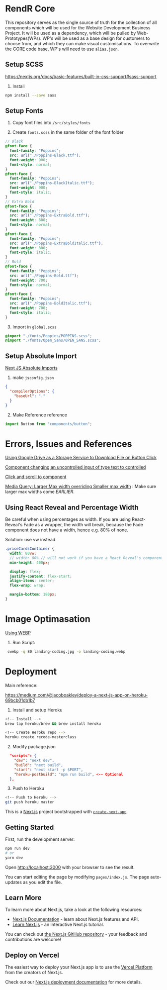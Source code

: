 # RendR Core

This repository serves as the single source of truth for the collection of all components which will be used for the Website Development Business Project. It will be used as a dependency, which will be pulled by Web-Prototypes(WPs). WP's will be used as a base design for customers to choose from, and which they can make visual customisations. To overwrite the CORE code base, WP's will need to use `alias.json`.

## Setup SCSS

https://nextjs.org/docs/basic-features/built-in-css-support#sass-support

1. Install

```bash
npm install --save sass
```

## Setup Fonts

1. Copy font files into `/src/styles/fonts`

2. Create `fonts.scss` in the same folder of the font folder

```scss
// Black
@font-face {
  font-family: "Poppins";
  src: url("./Poppins-Black.ttf");
  font-weight: 900;
  font-style: normal;
}
@font-face {
  font-family: "Poppins";
  src: url("./Poppins-BlackItalic.ttf");
  font-weight: 900;
  font-style: italic;
}
// Extra Bold
@font-face {
  font-family: "Poppins";
  src: url("./Poppins-ExtraBold.ttf");
  font-weight: 800;
  font-style: normal;
}
@font-face {
  font-family: "Poppins";
  src: url("./Poppins-ExtraBoldItalic.ttf");
  font-weight: 800;
  font-style: italic;
}
// Bold
@font-face {
  font-family: "Poppins";
  src: url("./Poppins-Bold.ttf");
  font-weight: 700;
  font-style: normal;
}
@font-face {
  font-family: "Poppins";
  src: url("./Poppins-BoldItalic.ttf");
  font-weight: 700;
  font-style: italic;
}
```

3. Import in `global.scss`

```scss
@import "./fonts/Poppins/POPPINS.scss";
@import "./fonts/Open_Sans/OPEN_SANS.scss";
```

## Setup Absolute Import

[Next JS Absolute Imports](https://nextjs.org/docs/advanced-features/module-path-aliases)

1. make `jsconfig.json`

```json
{
  "compilerOptions": {
    "baseUrl": "."
  }
}
```

2. Make Reference reference

```javascript
import Button from "components/button";
```

# Errors, Issues and References

[Using Google Drive as a Storage Service to Download File on Button Click](https://www.labnol.org/internet/direct-links-for-google-drive/28356/)

[Component changing an uncontrolled input of type text to controlled](https://stackoverflow.com/questions/47012169/a-component-is-changing-an-uncontrolled-input-of-type-text-to-be-controlled-erro)

[Click and scroll to component](https://stackoverflow.com/questions/41692785/scroll-page-to-the-nested-react-component-on-a-button-click)

[Media Query: Larger Max width overriding Smaller max width](https://stackoverflow.com/questions/32629967/why-does-a-higher-max-width-in-media-queries-overwrite-a-lower-max-width/32630026) : Make sure larger max widths come _EARLIER_.

## Using React Reveal and Percentage Width

Be careful when using percentages as width. If you are using React-Reveal's Fade as a wrapper, the width will break, because the Fade component does not have a width, hence e.g. 80% of none.

Solution: use vw instead.

```scss
.priceCardsContainer {
  width: 80vw;
  // width: 80% // will not work if you have a React Reveal's component as a wrapper - because the RR's components' do not have width property, causing it to be 80% of nothing, which breaks the width
  min-height: 400px;

  display: flex;
  justify-content: flex-start;
  align-items: center;
  flex-wrap: wrap;

  margin-bottom: 180px;
}
```

# Image Optimasation

[Using WEBP](https://developers.google.com/speed/webp/docs/using)

1. Run Script:

```bash
 cwebp -q 80 landing-coding.jpg -o landing-coding.webp
```

# Deployment

Main reference:

https://medium.com/@jacoboakley/deploy-a-next-js-app-on-heroku-69bcb01db1b7

1. Install and setup Heroku

```bash
<!-- Install -->
brew tap heroku/brew && brew install heroku

<!-- Create Heroku repo -->
heroku create recode-masterclass
```

2. Modify package.json

```json
  "scripts": {
    "dev": "next dev",
    "build": "next build",
    "start": "next start -p $PORT",
    "heroku-postbuild": "npm run build", <-- Optional
  },
```

3. Push to Heroku

```bash
<!-- Push to Heroku -->
git push heroku master
```

This is a [Next.js](https://nextjs.org/) project bootstrapped with [`create-next-app`](https://github.com/vercel/next.js/tree/canary/packages/create-next-app).

## Getting Started

First, run the development server:

```bash
npm run dev
# or
yarn dev
```

Open [http://localhost:3000](http://localhost:3000) with your browser to see the result.

You can start editing the page by modifying `pages/index.js`. The page auto-updates as you edit the file.

## Learn More

To learn more about Next.js, take a look at the following resources:

- [Next.js Documentation](https://nextjs.org/docs) - learn about Next.js features and API.
- [Learn Next.js](https://nextjs.org/learn) - an interactive Next.js tutorial.

You can check out [the Next.js GitHub repository](https://github.com/vercel/next.js/) - your feedback and contributions are welcome!

## Deploy on Vercel

The easiest way to deploy your Next.js app is to use the [Vercel Platform](https://vercel.com/import?utm_medium=default-template&filter=next.js&utm_source=create-next-app&utm_campaign=create-next-app-readme) from the creators of Next.js.

Check out our [Next.js deployment documentation](https://nextjs.org/docs/deployment) for more details.
